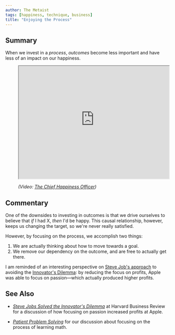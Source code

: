 ```yaml
---
author: The Metaist
tags: [happiness, technique, business]
title: "Enjoying the Process"
---
```


## Summary

<div class="entry-summary" markdown="1">

When we invest in a _process_, _outcomes_ become less important
and have less of an impact on our happiness.

</div>

<figure markdown="1">

<figcaption markdown="1">

<iframe src="http://arbejdsglaede.23video.com/v.ihtml?token=88a7d7f5e8977d0e22cddaf3f1520e60&photo%5fid=549744"
  width="470" height="352" allowfullscreen></iframe>
<address markdown="1">

(Video: [The Chief Happiness Officer](http://positivesharing.com/2010/01/srikumar-s-rao-at-our-2009-conference/))</address>

</figcaption>
</figure><!--more-->

## Commentary

One of the downsides to investing in outcomes is that we drive ourselves to believe
that _if_ I had X, _then_ I'd be happy. This causal relationship, however, keeps
us changing the target, so we're never really satisfied.

However, by focusing on the process, we accomplish two things:

1. We are actually thinking about how to move towards a goal.
2. We remove our dependency on the outcome, and are free to actually get there.

I am reminded of an interesting perspective on [Steve Job's approach][hbr-1] to avoiding
the [Innovator's Dilemma][wiki-1]: by reducing the focus on profits, Apple was able
to focus on passion&mdash;which actually produced higher profits.

## See Also

- <cite>[Steve Jobs Solved the Innovator's Dilemma][hbr-1]</cite>
  at <span class="vcard org fn">Harvard Business Review</span>
  for a discussion of how focusing on passion increased profits at Apple.

- <cite>[Patient Problem Solving][meta-1]</cite>
  for our discussion about focusing on the process of learning math.

[meta-1]: /blog/2011/11/patient-problem-solving.html
[hbr-1]: http://blogs.hbr.org/cs/2011/10/steve_jobs_solved_the_innovato.html
[wiki-1]: http://en.wikipedia.org/wiki/Disruptive_technology
